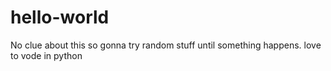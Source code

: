 # hello-world
No clue about this so gonna try random stuff until something happens.
love to vode in python
